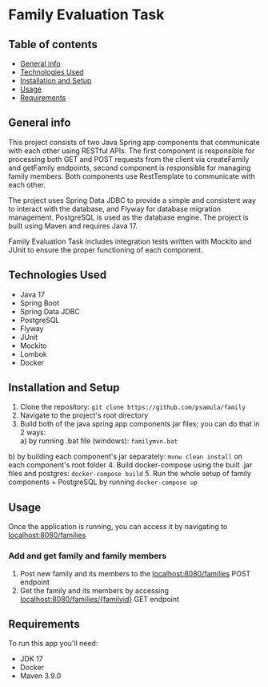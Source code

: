 # Family Evaluation Task
## Table of contents
  * [General info](#general-info)
  * [Technologies Used](#technologies-used)
  * [Installation and Setup](#installation-and-setup)
  * [Usage](#usage)
  * [Requirements](#requirements)

## General info
This project consists of two Java Spring app components that communicate with each other using RESTful APIs. The first component is responsible for processing both GET and POST requests from the client via createFamily and getFamily endpoints, second component is responsible for managing family members. Both components use RestTemplate to communicate with each other.

The project uses Spring Data JDBC to provide a simple and consistent way to interact with the database, and Flyway for database migration management. PostgreSQL is used as the database engine. The project is built using Maven and requires Java 17.

Family Evaluation Task includes integration tests written with Mockito and JUnit to ensure the proper functioning of each component.

## Technologies Used
- Java 17
- Spring Boot
- Spring Data JDBC
- PostgreSQL
- Flyway
- JUnit
- Mockito
- Lombok
- Docker

## Installation and Setup
1. Clone the repository: ```git clone https://github.com/psamula/family```
2. Navigate to the project's root directory
3. Build both of the java spring app components jar files; you can do that in 2 ways:  
  a) by running .bat file (windows): ```familymvn.bat``` 
  
  b) by building each component's jar separately: ```mvnw clean install``` on each component's root folder
4. Build docker-compose using the built .jar files and postgres: ```docker-compose build```
5. Run the whole setup of family components + PostgreSQL by running ```docker-compose up```

## Usage
Once the application is running, you can access it by navigating to [localhost:8080/families](http://localhost:8080/families)

### Add and get family and family members
1. Post new family and its members to the [localhost:8080/families](http://localhost:8080/families) POST endpoint
2. Get the family and its members by accessing [localhost:8080/families/{familyid}](http://localhost:8080/families/{familyId}) GET endpoint

## Requirements
To run this app you'll need:
- JDK 17
- Docker
- Maven 3.9.0 
